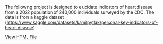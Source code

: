 The following project is designed to elucidate indicators of heart disease from a 2022 population of 240,000 individuals surveyed by the CDC. The data is from a kaggle dataset (https://www.kaggle.com/datasets/kamilpytlak/personal-key-indicators-of-heart-disease).

[View HTML File](https://chdorgeix1.github.io/Heart-Health/my_map.html)

